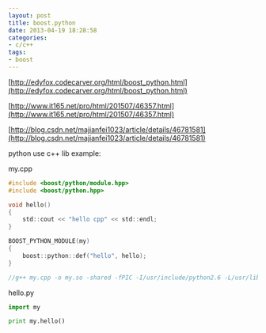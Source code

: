 ```yaml
---
layout: post
title: boost.python
date: 2013-04-19 18:28:58
categories:
- c/c++
tags:
- boost
---
```



[http://edyfox.codecarver.org/html/boost_python.html](http://edyfox.codecarver.org/html/boost_python.html)

[http://www.it165.net/pro/html/201507/46357.html](http://www.it165.net/pro/html/201507/46357.html)

[http://blog.csdn.net/majianfei1023/article/details/46781581](http://blog.csdn.net/majianfei1023/article/details/46781581)

python use c++ lib example:

my.cpp
```c
#include <boost/python/module.hpp>
#include <boost/python.hpp>	

void hello()
{
	std::cout << "hello cpp" << std::endl;
}

BOOST_PYTHON_MODULE(my)
{
	boost::python::def("hello", hello);
}

//g++ my.cpp -o my.so -shared -fPIC -I/usr/include/python2.6 -L/usr/lib/python2.6 -lboost_python
```

hello.py
```python
import my 

print my.hello()
```